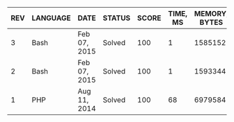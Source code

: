 | REV | LANGUAGE | DATE | STATUS | SCORE | TIME, MS | MEMORY, BYTES | IN RANKING | UNIQUE | RANKING POINTS |
|-----|----------|------|--------|-------|----------|---------------|------------|--------|----------------|
| 3 | Bash | Feb 07, 2015 | Solved | 100 | 1 | 1585152 | no | yes | 33.520 |
| 2 | Bash | Feb 07, 2015 | Solved | 100 | 1 | 1593344 | yes | yes | 33.667 |
| 1 | PHP | Aug 11, 2014 | Solved | 100 | 68 | 6979584 | yes | yes | 29.056 |
